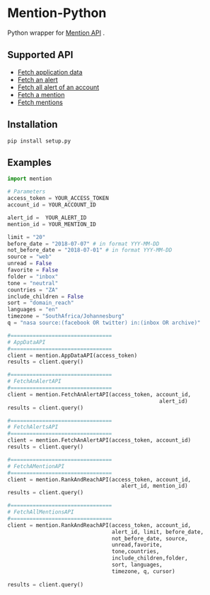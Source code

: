 # Mention-Python

Python wrapper for [Mention API](https://dev.mention.com/current/) .

## Supported API
- [Fetch application data](https://dev.mention.com/current/src/app/Appdata.html)
- [Fetch an alert](https://dev.mention.com/current/src/account/alert/GetAlert.html)
- [Fetch all alert of an account](https://dev.mention.com/current/src/account/alert/GetAlerts.html)
- [Fetch a mention](https://dev.mention.com/current/src/account/alert/mention/GetMention.html)
- [Fetch mentions](https://dev.mention.com/current/src/account/alert/mention/GetMentions.html)

## Installation

    pip install setup.py

## Examples
```python
import mention

# Parameters
access_token = YOUR_ACCESS_TOKEN
account_id = YOUR_ACCOUNT_ID

alert_id =  YOUR_ALERT_ID
mention_id = YOUR_MENTION_ID

limit = "20"
before_date = "2018-07-07" # in format YYY-MM-DD
not_before_date = "2018-07-01" # in format YYY-MM-DD
source = "web"
unread = False
favorite = False
folder = "inbox"
tone = "neutral"
countries = "ZA"
include_children = False
sort = "domain_reach"
languages = "en"
timezone = "SouthAfrica/Johannesburg"
q = "nasa source:(facebook OR twitter) in:(inbox OR archive)"

#================================
# AppDataAPI
#================================
client = mention.AppDataAPI(access_token)
results = client.query()

#================================
# FetchAnAlertAPI
#================================
client = mention.FetchAnAlertAPI(access_token, account_id,
                                    			alert_id)
results = client.query()

#================================
# FetchAlertsAPI
#================================
client = mention.FetchAnAlertAPI(access_token, account_id)
results = client.query()

#================================
# FetchAMentionAPI
#================================
client = mention.RankAndReachAPI(access_token, account_id,
                                    alert_id, mention_id)
results = client.query()

#================================
# FetchAllMentionsAPI
#================================
client = mention.RankAndReachAPI(access_token, account_id,
								 alert_id, limit, before_date,
								 not_before_date, source,
								 unread,favorite,
								 tone,countries,
								 include_children,folder,
								 sort, languages,
								 timezone, q, cursor)
				 
results = client.query()
```